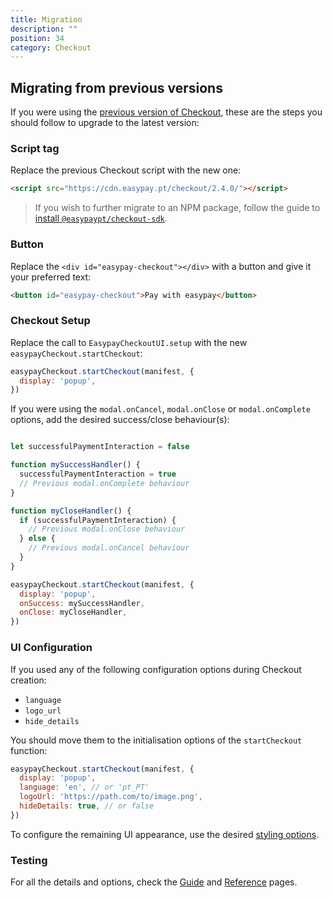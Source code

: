 ```yaml
---
title: Migration
description: ""
position: 34
category: Checkout
---
```


## Migrating from previous versions

If you were using the [previous version of Checkout](https://api.prod.easypay.pt/docs#tag/Checkout), these are the steps you should follow to upgrade to the latest version:


### Script tag

Replace the previous Checkout script with the new one:

```html
<script src="https://cdn.easypay.pt/checkout/2.4.0/"></script>
```

> If you wish to further migrate to an NPM package, follow the guide to [install `@easypaypt/checkout-sdk`](/checkout/guide#npm-import).

### Button

Replace the `<div id="easypay-checkout"></div>` with a button and give it your preferred text:

```html
<button id="easypay-checkout">Pay with easypay</button>
```

### Checkout Setup

Replace the call to `EasypayCheckoutUI.setup` with the new `easypayCheckout.startCheckout`:

```javascript
easypayCheckout.startCheckout(manifest, {
  display: 'popup',
})
```

If you were using the `modal.onCancel`, `modal.onClose` or `modal.onComplete` options, add the desired success/close behaviour(s):

```javascript

let successfulPaymentInteraction = false

function mySuccessHandler() {
  successfulPaymentInteraction = true
  // Previous modal.onComplete behaviour
}

function myCloseHandler() {
  if (successfulPaymentInteraction) {
    // Previous modal.onClose behaviour
  } else {
    // Previous modal.onCancel behaviour
  }
}

easypayCheckout.startCheckout(manifest, {
  display: 'popup',
  onSuccess: mySuccessHandler,
  onClose: myCloseHandler,
})
```

### UI Configuration

If you used any of the following configuration options during Checkout creation:

- `language`
- `logo_url`
- `hide_details`

You should move them to the initialisation options of the `startCheckout` function:

```javascript
easypayCheckout.startCheckout(manifest, {
  display: 'popup',
  language: 'en', // or 'pt_PT'
  logoUrl: 'https://path.com/to/image.png',
  hideDetails: true, // or false
})
```

To configure the remaining UI appearance, use the desired [styling options](/checkout/reference#examples-of-each-appearance-property).

### Testing

<partial path="/en/checkout/_testing"></partial>

For all the details and options, check the [Guide](/checkout/guide) and [Reference](/checkout/reference) pages.